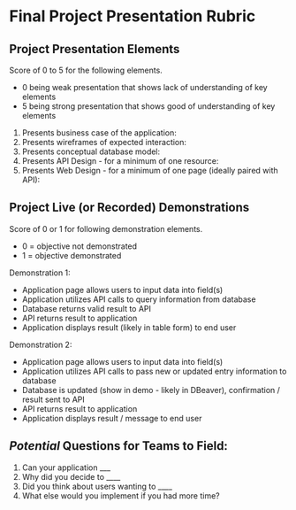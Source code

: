 # Final Project Presentation Rubric

## Project Presentation Elements
Score of 0 to 5 for the following elements. 
- 0 being weak presentation that shows lack of understanding of key elements
- 5 being strong presentation that shows good of understanding of key elements

1. Presents business case of the application:
2. Presents wireframes of expected interaction:
3. Presents conceptual database model:
4. Presents API Design - for a minimum of one resource:
5. Presents Web Design - for a minimum of one page (ideally paired with API):

## Project Live (or Recorded) Demonstrations
Score of 0 or 1 for following demonstration elements.
- 0 = objective not demonstrated
- 1 = objective demonstrated

Demonstration 1:
- Application page allows users to input data into field(s)
- Application utilizes API calls to query information from database
- Database returns valid result to API
- API returns result to application
- Application displays result (likely in table form) to end user

Demonstration 2:
- Application page allows users to input data into field(s)
- Application utilizes API calls to pass new or updated entry information to database
- Database is updated (show in demo - likely in DBeaver), confirmation / result sent to API
- API returns result to application
- Application displays result / message to end user

## *Potential* Questions for Teams to Field:

1. Can your application ___
2. Why did you decide to ____
3. Did you think about users wanting to ____
4. What else would you implement if you had more time?
